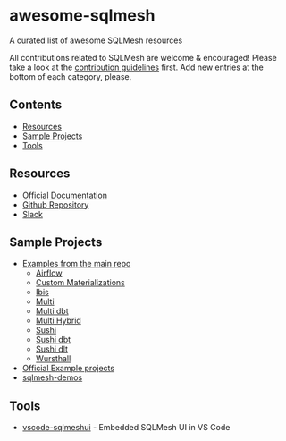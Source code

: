 # awesome-sqlmesh
A curated list of awesome SQLMesh resources

All contributions related to SQLMesh are welcome & encouraged! Please take a look at the [contribution guidelines](CONTRIBUTING.md) first. Add new entries at the bottom of each category, please.

## Contents
* [Resources](#resources)
* [Sample Projects](#sample-projects)
* [Tools](#tools)

## Resources
- [Official Documentation](https://sqlmesh.readthedocs.io/en/stable/)
- [Github Repository](https://github.com/TobikoData/sqlmesh)
- [Slack](https://tobikodata.com/slack)

## Sample Projects
- [Examples from the main repo](https://github.com/TobikoData/sqlmesh/tree/main/examples)
  - [Airflow](https://github.com/TobikoData/sqlmesh/tree/main/examples/airflow)
  - [Custom Materializations](https://github.com/TobikoData/sqlmesh/tree/main/examples/custom_materializations)
  - [Ibis](https://github.com/TobikoData/sqlmesh/tree/main/examples/ibis)
  - [Multi](https://github.com/TobikoData/sqlmesh/tree/main/examples/multi)
  - [Multi dbt](https://github.com/TobikoData/sqlmesh/tree/main/examples/multi_dbt)
  - [Multi Hybrid](https://github.com/TobikoData/sqlmesh/tree/main/examples/multi_hybrid)
  - [Sushi](https://github.com/TobikoData/sqlmesh/tree/main/examples/sushi)
  - [Sushi dbt](https://github.com/TobikoData/sqlmesh/tree/main/examples/sushi_dbt)
  - [Sushi dlt](https://github.com/TobikoData/sqlmesh/tree/main/examples/sushi_dlt)
  - [Wursthall](https://github.com/TobikoData/sqlmesh/tree/main/examples/wursthall)
- [Official Example projects](https://github.com/TobikoData/sqlmesh-examples)
- [sqlmesh-demos](https://github.com/sungchun12/sqlmesh-demos)

## Tools

- [vscode-sqlmeshui](https://github.com/WesleyBatista/vscode-sqlmeshui) - Embedded SQLMesh UI in VS Code
